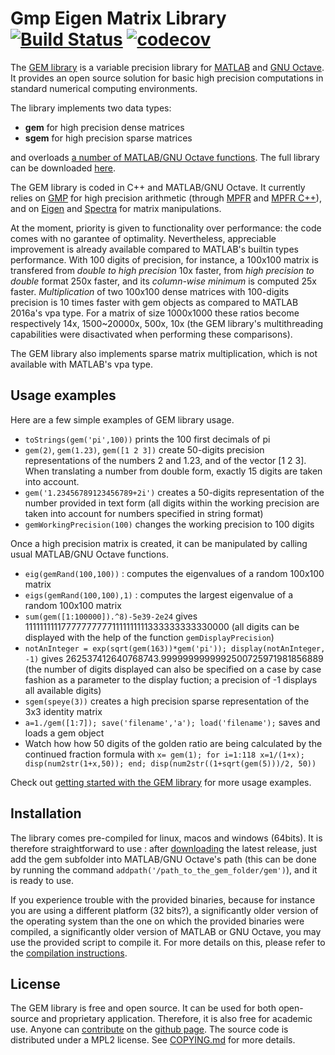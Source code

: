 Gmp Eigen Matrix Library [![Build Status](https://travis-ci.org/gem-library/gem.svg?branch=master)](https://travis-ci.org/gem-library/gem) [![codecov](https://codecov.io/gh/gem-library/gem/branch/master/graph/badge.svg)](https://codecov.io/gh/gem-library/gem)
========================

The [GEM library](https://github.com/gem-library/gem/releases) is a variable precision library for [MATLAB](http://www.mathworks.com/products/matlab/) and [GNU Octave](https://www.gnu.org/software/octave/). It provides an open source solution for basic high precision computations in standard numerical computing environments.

The library implements two data types:
 - **gem** for high precision dense matrices
 - **sgem** for high precision sparse matrices

and overloads [a number of MATLAB/GNU Octave functions](doc/functions.md). The full library can be downloaded [here](https://github.com/gem-library/gem/releases).

The GEM library is coded in C++ and MATLAB/GNU Octave. It currently relies on [GMP](https://gmplib.org/) for high precision arithmetic (through [MPFR](http://www.mpfr.org/) and [MPFR C++](http://www.holoborodko.com/pavel/mpfr/)), and on [Eigen](http://eigen.tuxfamily.org/) and [Spectra](http://yixuan.cos.name/spectra/) for matrix manipulations.

At the moment, priority is given to functionality over performance: the code comes with no garantee of optimality. Nevertheless, appreciable improvement is already available compared to MATLAB's builtin types performance. With 100 digits of precision, for instance, a 100x100 matrix is transfered from _double to high precision_ 10x faster, from _high precision to double_ format 250x faster, and its _column-wise minimum_ is computed 25x faster. _Multiplication_ of two 100x100 dense matrices with 100-digits precision is 10 times faster with gem objects as compared to MATLAB 2016a's vpa type. For a matrix of size 1000x1000 these ratios become respectively 14x, 1500~20000x, 500x, 10x (the GEM library's multithreading capabilities were disactivated when performing these comparisons).

The GEM library also implements sparse matrix multiplication, which is not available with MATLAB's vpa type.


Usage examples
--------------
Here are a few simple examples of GEM library usage.

 - `toStrings(gem('pi',100))` prints the 100 first decimals of pi 
 - `gem(2)`, `gem(1.23)`, `gem([1 2 3])` create 50-digits precision representations of the numbers 2 and 1.23, and of the vector [1 2 3]. When translating a number from double form, exactly 15 digits are taken into account.
 - `gem('1.23456789123456789+2i')` creates a 50-digits representation of the number provided in text form (all digits within the working precision are taken into account for numbers specified in string format)
 - `gemWorkingPrecision(100)` changes the working precision to 100 digits

Once a high precision matrix is created, it can be manipulated by calling usual MATLAB/GNU Octave functions.

 - `eig(gemRand(100,100))` : computes the eigenvalues of a random 100x100 matrix
 - `eigs(gemRand(100,100),1)` : computes the largest eigenvalue of a random 100x100 matrix
 - `sum(gem([1:100000]).^8)-5e39-2e24` gives 111111111177777777771111111111333333333330000 (all digits can be displayed with the help of the function `gemDisplayPrecision`)
 - `notAnInteger = exp(sqrt(gem(163))*gem('pi')); display(notAnInteger, -1)` gives 262537412640768743.9999999999992500725971981856889 (the number of digits displayed can also be specified on a case by case fashion as a parameter to the display fuction; a precision of -1 displays all available digits)
 - `sgem(speye(3))` creates a high precision sparse representation of the 3x3 identity matrix
 - `a=1./gem([1:7]); save('filename','a'); load('filename');` saves and loads a gem object
 - Watch how how 50 digits of the golden ratio are being calculated by the continued fraction formula with `x= gem(1); for i=1:118 x=1/(1+x); disp(num2str(1+x,50)); end; disp(num2str((1+sqrt(gem(5)))/2, 50))`

Check out [getting started with the GEM library](doc/gettingStarted.md) for more usage examples.


Installation
------------

The library comes pre-compiled for linux, macos and windows (64bits). It is therefore straightforward to use : after [downloading](https://github.com/gem-library/gem/releases) the latest release, just add the gem subfolder into MATLAB/GNU Octave's path (this can be done by running the command `addpath('/path_to_the_gem_folder/gem')`), and it is ready to use.

If you experience trouble with the provided binaries, because for instance you are using a different platform (32 bits?), a significantly older version of the operating system than the one on which the provided binaries were compiled, a significantly older version of MATLAB or GNU Octave, you may use the provided script to compile it. For more details on this, please refer to the [compilation instructions](doc/compilationInstructions.md).


License
-------

The GEM library is free and open source. It can be used for both open-source and proprietary application. Therefore, it is also free for academic use. Anyone can [contribute](doc/howToContribute.md) on the [github page](https://github.com/gem-library/gem). The source code is distributed under a MPL2 license. See [COPYING.md](COPYING.md) for more details.

